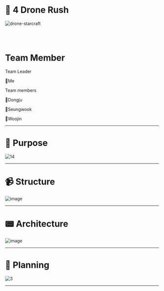 # 🚀 4 Drone Rush  

![drone-starcraft](https://user-images.githubusercontent.com/37481441/213846936-0ee97675-2175-49bf-a475-fd921009406b.gif)

<br>

</br>

# Team Member 

Team Leader

🐢Me

Team members

🦎Dongju

🐍Seungwook

🐊Woojin
_____________________________________________________________________________

# 🎉 Purpose 

 ![14](https://user-images.githubusercontent.com/37481441/213847697-44844f89-7808-4577-979c-d2dfbfbbb892.PNG)

_____________________________________________________________________________


# 📹 Structure

 ![image](https://user-images.githubusercontent.com/37481441/215114564-c39eb84f-5ad1-4503-8b51-05d5c9c53214.png) 
 
 
 
 ___________________________________________________________________________


# 📟 Architecture

![image](https://user-images.githubusercontent.com/37481441/215115566-dec4cc1e-3023-4554-a0b2-6043727438b1.png)

_____________________________________________________________________________


# 🎥 Planning 


![3](https://user-images.githubusercontent.com/37481441/213847176-a5591805-217d-4c4c-8a38-e2a911c06399.PNG)


_____________________________________________________________________________

 
